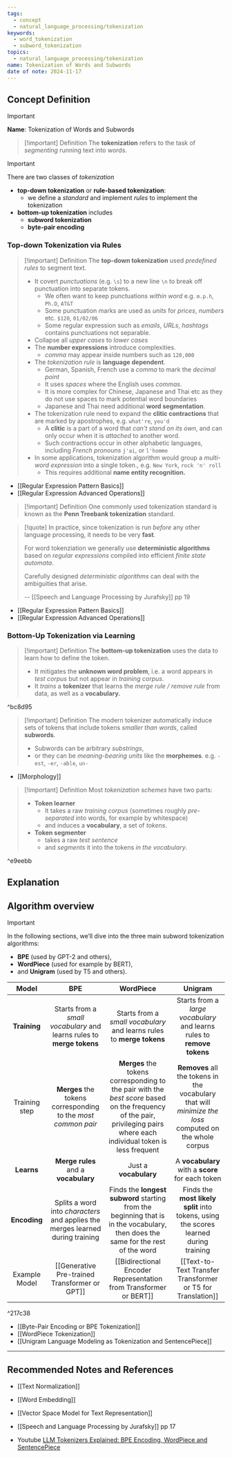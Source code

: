 ```yaml
---
tags:
  - concept
  - natural_language_processing/tokenization
keywords:
  - word_tokenization
  - subword_tokenization
topics:
  - natural_language_processing/tokenization
name: Tokenization of Words and Subwords
date of note: 2024-11-17
---
```


## Concept Definition

>[!important]
>**Name**: Tokenization of Words and Subwords

>[!important] Definition
>The **tokenization** refers to the task of *segmenting* running text into words.

>[!important]
>There are two classes of *tokenization*
>- **top-down tokenization** or  **rule-based tokenization**: 
>	- we define a *standard* and implement *rules* to implement the tokenization
>- **bottom-up tokenization** includes
>	- **subword tokenization**
>	- **byte-pair encoding**

### Top-down Tokenization via Rules

>[!important] Definition
>The **top-down tokenization** used *predefined rules* to segment text. 
>- It covert *punctuations* (e.g. `\s`) to a new line `\n` to break off punctuation into separate tokens.
>	- We often want to keep punctuations *within word* e.g. `m.p.h`, `Ph.D`, `AT&T`
>	- Some punctuation marks are used as *units* for *prices*, *numbers* etc. `$120`, `01/02/06`
>	- Some regular expression such as *emails*, *URLs*, *hashtags* contains punctuations not separable. 
>- Collapse all *upper cases* to *lower cases*
>- The **number expressions** introduce complexities. 
>	- *comma* may appear inside numbers such as `120,000`
>- The *tokenization rule* is **language dependent**.
>	- German, Spanish, French use a *comma* to mark the *decimal point* 
>	- It uses *spaces* where the English uses *commas*.
>	- It is more complex for Chinese, Japanese and Thai etc as they do not use spaces to mark potential word boundaries
>	- Japanese and Thai need additional **word segmentation**. 
>- The tokenization rule need to expand the **clitic contractions** that are marked by apostrophes, e.g. `what're`, `you'd` 
>	- A **clitic** is a part of a word that *can’t stand on its own*, and can only occur when it is *attached* to another word.
>	- Such contractions occur in other alphabetic languages, including *French pronouns* `j'ai`, or `l'homme`
>- In some applications, tokenization algorithm would group a *multi-word expression* into a single token., e.g. `New York`, `rock 'n' roll`
>	- This requires additional **name entity recognition.**

- [[Regular Expression Pattern Basics]]
- [[Regular Expression Advanced Operations]]

>[!important] Definition
>One commonly used tokenization standard is known as the **Penn Treebank tokenization** standard.

>[!quote]
>In practice, since tokenization is run *before* any other language processing, it needs to be very **fast**. 
>
>For word tokenziation we generally use **deterministic algorithms** based on *regular expressions* compiled into efficient *finite state automata*.
>
>Carefully designed *deterministic algorithms* can deal with the ambiguities that arise.
>
>-- [[Speech and Language Processing by Jurafsky]] pp 19

- [[Regular Expression Pattern Basics]]
- [[Regular Expression Advanced Operations]]

### Bottom-Up Tokenization via Learning

>[!important] Definition
>The **bottom-up tokenization** uses the data to learn how to define the token.
>- It mitigates the **unknown word problem**, i.e. a word appears in *test corpus* but not appear in *training corpus*.
>- It *trains* a **tokenizer** that learns the *merge rule / remove rule* from data, as well as a **vocabulary.**

^bc8d95

>[!important] Definition
>The modern tokenizer automatically induce sets of tokens that include tokens *smaller than words*, called **subwords**.
>- Subwords can be arbitrary *substrings*, 
>- or they can be *meaning-bearing units* like the **morphemes**. e.g. `-est`, `-er`, `-able`, `un-`

- [[Morphology]]

>[!important] Definition
>Most *tokenization schemes* have two parts: 
>- **Token learner**
>	- It takes a raw *training corpus* (sometimes roughly *pre-separated* into words, for example by whitespace) 
>	- and induces a **vocabulary**, a set of *tokens*. 
>- **Token segmenter** 
>	- takes a raw *test sentence* 
>	- and *segments* it into the tokens *in the vocabulary*.

^e9eebb

## Explanation




## Algorithm overview

>[!important]
> In the following sections, we’ll dive into the three main subword tokenization algorithms: 
> - **BPE** (used by GPT-2 and others), 
> - **WordPiece** (used for example by BERT), 
> - and **Unigram** (used by T5 and others).
> 
> 

|     Model     |                                    **BPE**                                     |                                                                              **WordPiece**                                                                               |                                               **Unigram**                                               |
| :-----------: | :----------------------------------------------------------------------------: | :----------------------------------------------------------------------------------------------------------------------------------------------------------------------: | :-----------------------------------------------------------------------------------------------------: |
| **Training**  |     Starts from a *small vocabulary* and learns rules to **merge tokens**      |                                                  Starts from a *small vocabulary* and learns rules to **merge tokens**                                                   |                 Starts from a *large vocabulary* and learns rules to **remove tokens**                  |
| Training step |         **Merges** the tokens corresponding to the *most common pair*          | **Merges** the tokens corresponding to the pair with the *best score* based on the frequency of the pair, privileging pairs where each individual token is less frequent | **Removes** all the tokens in the vocabulary that will *minimize the loss* computed on the whole corpus |
|  **Learns**   |                      **Merge rules** and a **vocabulary**                      |                                                                          Just a **vocabulary**                                                                           |                            A **vocabulary** with a **score** for each token                             |
| **Encoding**  | Splits a word into *characters* and applies the merges learned during training |                     Finds the **longest subword** starting from the beginning that is in the vocabulary, then does the same for the rest of the word                     |          Finds the **most likely split** into tokens, using the scores learned during training          |
| Example Model |                 [[Generative Pre-trained Transformer or GPT]]                  |                                                    [[Bidirectional Encoder Representation from Transformer or BERT]]                                                     |                       [[Text-to-Text Transfer Transformer or T5 for Translation]]                       |

^217c38

- [[Byte-Pair Encoding or BPE Tokenization]]
- [[WordPiece Tokenization]]
- [[Unigram Language Modeling as Tokenization and SentencePiece]]





-----------
##  Recommended Notes and References


- [[Text Normalization]]
- [[Word Embedding]]
- [[Vector Space Model for Text Representation]]


- [[Speech and Language Processing by Jurafsky]] pp 17
- Youtube [LLM Tokenizers Explained: BPE Encoding, WordPiece and SentencePiece](https://www.youtube.com/watch?v=hL4ZnAWSyuU)
